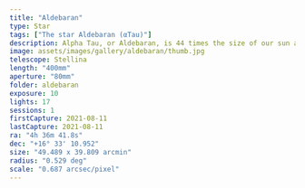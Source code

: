 ```yaml
---
title: "Aldebaran"
type: Star
tags: ["The star Aldebaran (αTau)"]
description: Alpha Tau, or Aldebaran, is 44 times the size of our sun and 400 times as luminous.
image: assets/images/gallery/aldebaran/thumb.jpg
telescope: Stellina
length: "400mm"
aperture: "80mm"
folder: aldebaran
exposure: 10
lights: 17
sessions: 1
firstCapture: 2021-08-11 
lastCapture: 2021-08-11
ra: "4h 36m 41.8s"
dec: "+16° 33' 10.952"
size: "49.489 x 39.809 arcmin"
radius: "0.529 deg"
scale: "0.687 arcsec/pixel"
---
```

